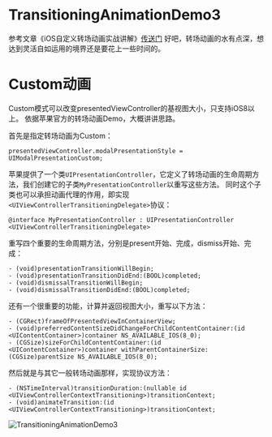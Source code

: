 # TransitioningAnimationDemo3
参考文章《iOS自定义转场动画实战讲解》[传送门](http://www.jianshu.com/p/ea0132738057)
好吧，转场动画的水有点深，想达到灵活自如运用的境界还是要花上一些时间的。
# Custom动画
Custom模式可以改变presentedViewController的基视图大小，只支持iOS8以上。
依据苹果官方的转场动画Demo，大概讲讲思路。

首先是指定转场动画为Custom：
```objc
presentedViewController.modalPresentationStyle = UIModalPresentationCustom;
```
苹果提供了一个类`UIPresentationController`，它定义了转场动画的生命周期方法，我们创建它的子类`MyPresentationController`以重写这些方法。
同时这个子类也可以承担动画代理的作用，即实现`<UIViewControllerTransitioningDelegate>`协议：
```objc
@interface MyPresentationController : UIPresentationController <UIViewControllerTransitioningDelegate>
```
重写四个重要的生命周期方法，分别是present开始、完成，dismiss开始、完成：
```objc
- (void)presentationTransitionWillBegin;
- (void)presentationTransitionDidEnd:(BOOL)completed;
- (void)dismissalTransitionWillBegin;
- (void)dismissalTransitionDidEnd:(BOOL)completed;
```
还有一个很重要的功能，计算并返回视图大小，重写以下方法：
```objc
- (CGRect)frameOfPresentedViewInContainerView;
- (void)preferredContentSizeDidChangeForChildContentContainer:(id <UIContentContainer>)container NS_AVAILABLE_IOS(8_0);
- (CGSize)sizeForChildContentContainer:(id <UIContentContainer>)container withParentContainerSize:(CGSize)parentSize NS_AVAILABLE_IOS(8_0);
```
然后就是与其它一般转场动画那样，实现协议方法：
```objc
- (NSTimeInterval)transitionDuration:(nullable id <UIViewControllerContextTransitioning>)transitionContext;
- (void)animateTransition:(id <UIViewControllerContextTransitioning>)transitionContext;
```
![TransitioningAnimationDemo3](https://github.com/JiongXing/TransitioningAnimationDemo3/raw/master/screenshots/TransitioningAnimationDemo3.gif)
